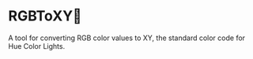 # RGBToXY🌈
A tool for converting RGB color values to XY, the standard color code for Hue Color Lights.
